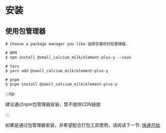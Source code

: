 # 安装

## 使用包管理器

```shell
# Choose a package manager you like 选择您喜欢的包管理器.

# NPM
$ npm install @small_calcium_milk/element-plus-y --save

# Yarn
$ yarn add @small_calcium_milk/element-plus-y

# pnpm
$ pnpm install @small_calcium_milk/element-plus-y
```

:::tip

建议通过npm包管理器安装，暂不提供CDN链接

:::

如果是通过包管理器安装，并希望配合打包工具使用，请阅读下一节: [快速开始](/zh-CN/guide/quickstart).
